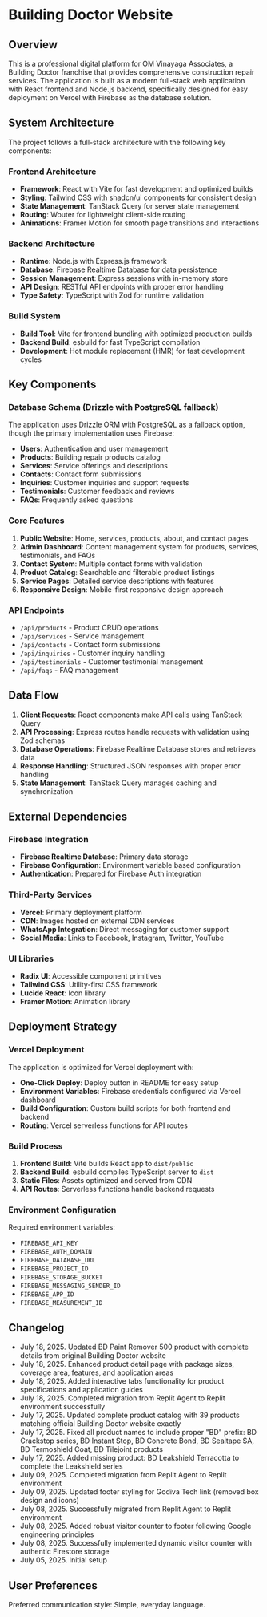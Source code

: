 # Building Doctor Website

## Overview

This is a professional digital platform for OM Vinayaga Associates, a Building Doctor franchise that provides comprehensive construction repair services. The application is built as a modern full-stack web application with React frontend and Node.js backend, specifically designed for easy deployment on Vercel with Firebase as the database solution.

## System Architecture

The project follows a full-stack architecture with the following key components:

### Frontend Architecture
- **Framework**: React with Vite for fast development and optimized builds
- **Styling**: Tailwind CSS with shadcn/ui components for consistent design
- **State Management**: TanStack Query for server state management
- **Routing**: Wouter for lightweight client-side routing
- **Animations**: Framer Motion for smooth page transitions and interactions

### Backend Architecture
- **Runtime**: Node.js with Express.js framework
- **Database**: Firebase Realtime Database for data persistence
- **Session Management**: Express sessions with in-memory store
- **API Design**: RESTful API endpoints with proper error handling
- **Type Safety**: TypeScript with Zod for runtime validation

### Build System
- **Build Tool**: Vite for frontend bundling with optimized production builds
- **Backend Build**: esbuild for fast TypeScript compilation
- **Development**: Hot module replacement (HMR) for fast development cycles

## Key Components

### Database Schema (Drizzle with PostgreSQL fallback)
The application uses Drizzle ORM with PostgreSQL as a fallback option, though the primary implementation uses Firebase:
- **Users**: Authentication and user management
- **Products**: Building repair products catalog
- **Services**: Service offerings and descriptions
- **Contacts**: Contact form submissions
- **Inquiries**: Customer inquiries and support requests
- **Testimonials**: Customer feedback and reviews
- **FAQs**: Frequently asked questions

### Core Features
1. **Public Website**: Home, services, products, about, and contact pages
2. **Admin Dashboard**: Content management system for products, services, testimonials, and FAQs
3. **Contact System**: Multiple contact forms with validation
4. **Product Catalog**: Searchable and filterable product listings
5. **Service Pages**: Detailed service descriptions with features
6. **Responsive Design**: Mobile-first responsive design approach

### API Endpoints
- `/api/products` - Product CRUD operations
- `/api/services` - Service management
- `/api/contacts` - Contact form submissions
- `/api/inquiries` - Customer inquiry handling
- `/api/testimonials` - Customer testimonial management
- `/api/faqs` - FAQ management

## Data Flow

1. **Client Requests**: React components make API calls using TanStack Query
2. **API Processing**: Express routes handle requests with validation using Zod schemas
3. **Database Operations**: Firebase Realtime Database stores and retrieves data
4. **Response Handling**: Structured JSON responses with proper error handling
5. **State Management**: TanStack Query manages caching and synchronization

## External Dependencies

### Firebase Integration
- **Firebase Realtime Database**: Primary data storage
- **Firebase Configuration**: Environment variable based configuration
- **Authentication**: Prepared for Firebase Auth integration

### Third-Party Services
- **Vercel**: Primary deployment platform
- **CDN**: Images hosted on external CDN services
- **WhatsApp Integration**: Direct messaging for customer support
- **Social Media**: Links to Facebook, Instagram, Twitter, YouTube

### UI Libraries
- **Radix UI**: Accessible component primitives
- **Tailwind CSS**: Utility-first CSS framework
- **Lucide React**: Icon library
- **Framer Motion**: Animation library

## Deployment Strategy

### Vercel Deployment
The application is optimized for Vercel deployment with:
- **One-Click Deploy**: Deploy button in README for easy setup
- **Environment Variables**: Firebase credentials configured via Vercel dashboard
- **Build Configuration**: Custom build scripts for both frontend and backend
- **Routing**: Vercel serverless functions for API routes

### Build Process
1. **Frontend Build**: Vite builds React app to `dist/public`
2. **Backend Build**: esbuild compiles TypeScript server to `dist`
3. **Static Files**: Assets optimized and served from CDN
4. **API Routes**: Serverless functions handle backend requests

### Environment Configuration
Required environment variables:
- `FIREBASE_API_KEY`
- `FIREBASE_AUTH_DOMAIN`
- `FIREBASE_DATABASE_URL`
- `FIREBASE_PROJECT_ID`
- `FIREBASE_STORAGE_BUCKET`
- `FIREBASE_MESSAGING_SENDER_ID`
- `FIREBASE_APP_ID`
- `FIREBASE_MEASUREMENT_ID`

## Changelog

- July 18, 2025. Updated BD Paint Remover 500 product with complete details from original Building Doctor website
- July 18, 2025. Enhanced product detail page with package sizes, coverage area, features, and application areas
- July 18, 2025. Added interactive tabs functionality for product specifications and application guides
- July 18, 2025. Completed migration from Replit Agent to Replit environment successfully
- July 17, 2025. Updated complete product catalog with 39 products matching official Building Doctor website exactly
- July 17, 2025. Fixed all product names to include proper "BD" prefix: BD Crackstop series, BD Instant Stop, BD Concrete Bond, BD Sealtape SA, BD Termoshield Coat, BD Tilejoint products
- July 17, 2025. Added missing product: BD Leakshield Terracotta to complete the Leakshield series
- July 09, 2025. Completed migration from Replit Agent to Replit environment
- July 09, 2025. Updated footer styling for Godiva Tech link (removed box design and icons)
- July 08, 2025. Successfully migrated from Replit Agent to Replit environment
- July 08, 2025. Added robust visitor counter to footer following Google engineering principles
- July 08, 2025. Successfully implemented dynamic visitor counter with authentic Firestore storage
- July 05, 2025. Initial setup

## User Preferences

Preferred communication style: Simple, everyday language.